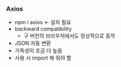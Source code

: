 ### Axios
* npm i axios ← 설치 필요
* backward compatibility
	- 구 버전의 브라우저에서도 정상적으로 동작
* JSON 자동 변환
* 가독성이 조금 더 높음
* 사용 시 import 해 줘야 함
